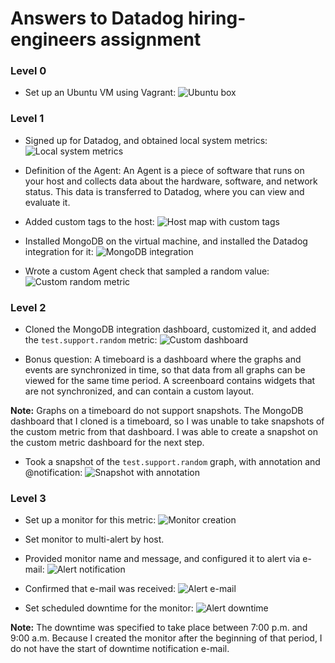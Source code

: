 # Answers to Datadog hiring-engineers assignment

### Level 0
* Set up an Ubuntu VM using Vagrant:
![Ubuntu box](https://github.com/bmacdonald-editor/hiring-engineers/blob/master/Ubuntu%20box.jpg)

### Level 1
* Signed up for Datadog, and obtained local system metrics:
![Local system metrics](https://github.com/bmacdonald-editor/hiring-engineers/blob/master/Local%20system%20metrics.jpg)

* Definition of the Agent: An Agent is a piece of software that runs on your host and collects data about the hardware, software, and network status. This data is transferred to Datadog, where you can view and evaluate it.

* Added custom tags to the host:
![Host map with custom tags](https://github.com/bmacdonald-editor/hiring-engineers/blob/master/Host%20Map%20with%20custom%20tags.jpg)

* Installed MongoDB on the virtual machine, and installed the Datadog integration for it:
![MongoDB integration](https://github.com/bmacdonald-editor/hiring-engineers/blob/master/MongoDB%20integration.jpg)

* Wrote a custom Agent check that sampled a random value:
![Custom random metric](https://github.com/bmacdonald-editor/hiring-engineers/blob/master/Custom%20random%20metric.jpg)

### Level 2
* Cloned the MongoDB integration dashboard, customized it, and added the `test.support.random` metric:
![Custom dashboard](https://github.com/bmacdonald-editor/hiring-engineers/blob/master/Custom%20dashboard.jpg)

* Bonus question: A timeboard is a dashboard where the graphs and events are synchronized in time, so that data from all graphs can be viewed for the same time period. A screenboard contains widgets that are not synchronized, and can contain a custom layout.

**Note:** Graphs on a timeboard do not support snapshots. The MongoDB dashboard that I cloned is a timeboard, so I was unable to take snapshots of the custom metric from that dashboard. I was able to create a snapshot on the custom metric dashboard for the next step.

* Took a snapshot of the `test.support.random` graph, with annotation and @notification:
![Snapshot with annotation](https://github.com/bmacdonald-editor/hiring-engineers/blob/master/Test.support.random%20with%20annotation.jpg)

### Level 3
* Set up a monitor for this metric:
![Monitor creation](https://github.com/bmacdonald-editor/hiring-engineers/blob/master/Monitor%20creation.jpg)

* Set monitor to multi-alert by host.

* Provided monitor name and message, and configured it to alert via e-mail:
![Alert notification](https://github.com/bmacdonald-editor/hiring-engineers/blob/master/Test.support.random%20alert%20notification.jpg)

* Confirmed that e-mail was received:
![Alert e-mail](https://github.com/bmacdonald-editor/hiring-engineers/blob/master/Alert%20e-mail.jpg)

* Set scheduled downtime for the monitor:
![Alert downtime](https://github.com/bmacdonald-editor/hiring-engineers/blob/master/Schedule%20alert%20downtime.jpg)

**Note:** The downtime was specified to take place between 7:00 p.m. and 9:00 a.m. Because I created the monitor after the beginning of that period, I do not have the start of downtime notification e-mail.
